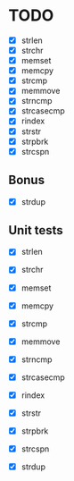 # TODO

* [x] strlen
* [x] strchr
* [x] memset
* [x] memcpy
* [x] strcmp
* [x] memmove
* [x] strncmp
* [x] strcasecmp
* [x] rindex
* [x] strstr
* [x] strpbrk
* [x] strcspn

## Bonus

* [X] strdup

## Unit tests

* [x] strlen
* [x] strchr
* [x] memset
* [x] memcpy
* [x] strcmp
* [x] memmove
* [x] strncmp
* [x] strcasecmp
* [x] rindex
* [x] strstr
* [x] strpbrk
* [x] strcspn
* [x] strdup


